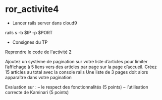 # ror_activite4

* Lancer rails server dans cloud9

rails s -b $IP -p $PORT

* Consignes du TP

Reprendre le code de l'activité 2

Ajoutez un système de pagination sur votre liste d’articles pour limiter l’affichage à 5 liens vers des articles par page sur la page d’accueil.
Créez 15 articles au total avec la console rails
Une liste de 3 pages doit alors apparaître dans votre pagination


Evaluation sur :
– le respect des fonctionnalités (5 points)
– l’utilisation correcte de Kaminari (5 points)

 

